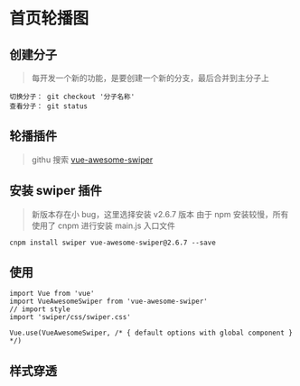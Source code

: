 

<!-- more -->
# 首页轮播图

## 创建分子

> 每开发一个新的功能，是要创建一个新的分支，最后合并到主分子上

```shell
切换分子： git checkout '分子名称'
查看分子： git status
```

## 轮播插件 

> githu 搜索 [vue-awesome-swiper](https://github.com/search?q=vue-awesome-swiper)

## 安装 swiper 插件

> 新版本存在小 bug，这里选择安装 v2.6.7 版本
> 由于 npm 安装较慢，所有使用了 cnpm 进行安装
> main.js 入口文件

```shell
cnpm install swiper vue-awesome-swiper@2.6.7 --save
```

## 使用

```shell
import Vue from 'vue'
import VueAwesomeSwiper from 'vue-awesome-swiper'
// import style
import 'swiper/css/swiper.css'

Vue.use(VueAwesomeSwiper, /* { default options with global component } */)
```


## 样式穿透





